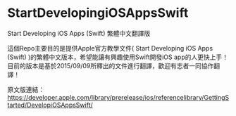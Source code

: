 # StartDevelopingiOSAppsSwift
Start Developing iOS Apps (Swift) 繁體中文翻譯版

這個Repo主要目的是提供Apple官方教學文件( Start Developing iOS Apps (Swift) )的繁體中文版本，希望能讓有興趣使用Swift開發iOS app的人更快上手！目前的版本是基於2015/09/09所釋出的文件進行翻譯，歡迎有志者一同協作翻譯！

原文版連結：https://developer.apple.com/library/prerelease/ios/referencelibrary/GettingStarted/DevelopiOSAppsSwift/

